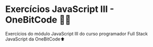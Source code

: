 # Exercícios JavaScript III - OneBitCode 👨‍💻
Exercícios do módulo JavaScript III do curso programador Full Stack JavaScript da OneBitCode⬆
